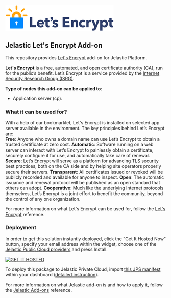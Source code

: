 [![Let's Encrypt](images/letsencrypt-logo-horizontal.png)](../../../lets-encrypt)
## Jelastic Let's Encrypt Add-on

This repository provides [Let's Encrypt](https://letsencrypt.org/about/) add-on for Jelastic Platform.

**Let's Encrypt** is a free, automated, and open certificate authority (CA), run for the public’s benefit. Let’s Encrypt is a service provided by the [Internet Security Research Group (ISRG)](https://letsencrypt.org/isrg/).

**Type of nodes this add-on can be applied to**: 
- Application server (cp).

### What it can be used for?
With a help of our bookmarklet, Let's Encrypt is installed on selected app server available in the environment. The key principles behind Let’s Encrypt are:<br />
    **Free**: Anyone who owns a domain name can use Let’s Encrypt to obtain a trusted certificate at zero cost.
    **Automatic**: Software running on a web server can interact with Let’s Encrypt to painlessly obtain a certificate, securely configure it for use, and automatically take care of renewal.
    **Secure**: Let’s Encrypt will serve as a platform for advancing TLS security best practices, both on the CA side and by helping site operators properly secure their servers.
    **Transparent**: All certificates issued or revoked will be publicly recorded and available for anyone to inspect.
    **Open**: The automatic issuance and renewal protocol will be published as an open standard that others can adopt.
    **Cooperative**: Much like the underlying Internet protocols themselves, Let’s Encrypt is a joint effort to benefit the community, beyond the control of any one organization.

	
For more information on what Let's Encrypt can be used for, follow the [Let's Encrypt](https://letsencrypt.org) reference.

### Deployment

In order to get this solution instantly deployed, click the "Get It Hosted Now" button, specify your email address within the widget, choose one of the [Jelastic Public Cloud providers](https://jelastic.cloud) and press Install.

[![GET IT HOSTED](https://raw.githubusercontent.com/jelastic-jps/jpswiki/master/images/getithosted.png)](https://jelastic.com/install-application/?manifest=https%3A%2F%2Fgithub.com%2Fjelastic-jps%2Flets-encrypt%2Fraw%2Fmaster%2Fmanifest.jps)

To deploy this package to Jelastic Private Cloud, import [this JPS manifest](../../raw/master/manifest.jps) within your dashboard ([detailed instruction](https://docs.jelastic.com/environment-export-import#import)).

For more information on what Jelastic add-on is and how to apply it, follow the [Jelastic Add-ons](https://github.com/jelastic-jps/jpswiki/wiki/Jelastic-Addons) reference.
